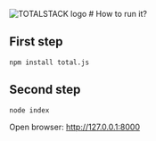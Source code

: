 ![TOTALSTACK logo](http://www.totaljs.com/img/totalstack.png)
# How to run it?

## First step

```
npm install total.js
```

## Second step

```
node index
```

Open browser: <http://127.0.0.1:8000>